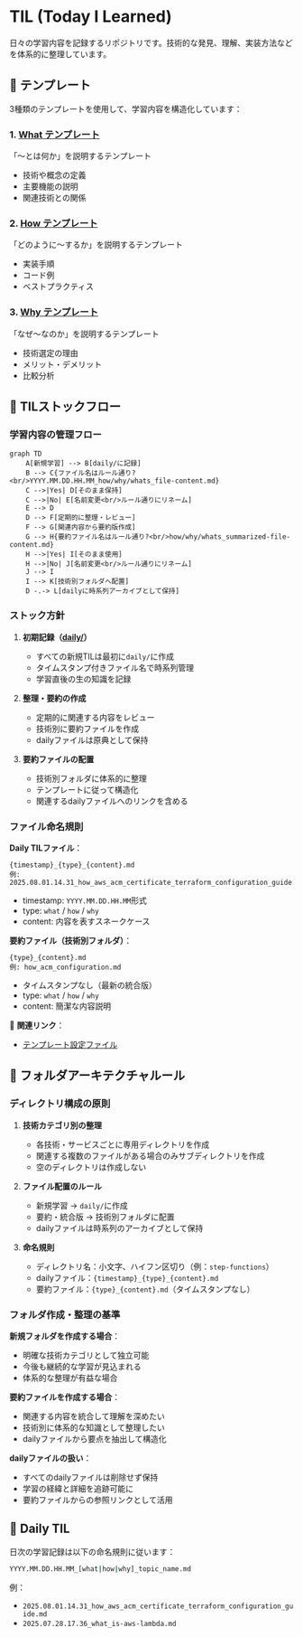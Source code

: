 # TIL (Today I Learned)

日々の学習内容を記録するリポジトリです。技術的な発見、理解、実装方法などを体系的に整理しています。

## 📝 テンプレート

3種類のテンプレートを使用して、学習内容を構造化しています：

### 1. [What テンプレート](template/til_template_what.md)
「〜とは何か」を説明するテンプレート
- 技術や概念の定義
- 主要機能の説明
- 関連技術との関係

### 2. [How テンプレート](template/til_template_how.md)
「どのように〜するか」を説明するテンプレート
- 実装手順
- コード例
- ベストプラクティス

### 3. [Why テンプレート](template/til_template_why.md)
「なぜ〜なのか」を説明するテンプレート
- 技術選定の理由
- メリット・デメリット
- 比較分析

## 🔄 TILストックフロー

### 学習内容の管理フロー

```mermaid
graph TD
    A[新規学習] --> B[daily/に記録]
    B --> C{ファイル名はルール通り?<br/>YYYY.MM.DD.HH.MM_how/why/whats_file-content.md}
    C -->|Yes| D[そのまま保持]
    C -->|No| E[名前変更<br/>ルール通りにリネーム]
    E --> D
    D --> F[定期的に整理・レビュー]
    F --> G[関連内容から要約版作成]
    G --> H{要約ファイル名はルール通り?<br/>how/why/whats_summarized-file-content.md}
    H -->|Yes| I[そのまま使用]
    H -->|No| J[名前変更<br/>ルール通りにリネーム]
    J --> I
    I --> K[技術別フォルダへ配置]
    D -.-> L[dailyに時系列アーカイブとして保持]
```

### ストック方針

1. **初期記録（[daily/](daily/)）**
   - すべての新規TILは最初に`daily/`に作成
   - タイムスタンプ付きファイル名で時系列管理
   - 学習直後の生の知識を記録

2. **整理・要約の作成**
   - 定期的に関連する内容をレビュー
   - 技術別に要約ファイルを作成
   - dailyファイルは原典として保持

3. **要約ファイルの配置**
   - 技術別フォルダに体系的に整理
   - テンプレートに従って構造化
   - 関連するdailyファイルへのリンクを含める

### ファイル命名規則

**Daily TILファイル**：
```
{timestamp}_{type}_{content}.md
例: 2025.08.01.14.31_how_aws_acm_certificate_terraform_configuration_guide.md
```
- timestamp: `YYYY.MM.DD.HH.MM`形式
- type: `what` / `how` / `why`
- content: 内容を表すスネークケース

**要約ファイル（技術別フォルダ）**：
```
{type}_{content}.md
例: how_acm_configuration.md
```
- タイムスタンプなし（最新の統合版）
- type: `what` / `how` / `why`
- content: 簡潔な内容説明

📌 **関連リンク**：
- [テンプレート設定ファイル](template/params.yml)

## 📂 フォルダアーキテクチャルール

### ディレクトリ構成の原則

1. **技術カテゴリ別の整理**
   - 各技術・サービスごとに専用ディレクトリを作成
   - 関連する複数のファイルがある場合のみサブディレクトリを作成
   - 空のディレクトリは作成しない

2. **ファイル配置のルール**
   - 新規学習 → `daily/`に作成
   - 要約・統合版 → 技術別フォルダに配置
   - dailyファイルは時系列のアーカイブとして保持

3. **命名規則**
   - ディレクトリ名：小文字、ハイフン区切り（例：`step-functions`）
   - dailyファイル：`{timestamp}_{type}_{content}.md`
   - 要約ファイル：`{type}_{content}.md`（タイムスタンプなし）

### フォルダ作成・整理の基準

**新規フォルダを作成する場合**：
- 明確な技術カテゴリとして独立可能
- 今後も継続的な学習が見込まれる
- 体系的な整理が有益な場合

**要約ファイルを作成する場合**：
- 関連する内容を統合して理解を深めたい
- 技術別に体系的な知識として整理したい
- dailyファイルから要点を抽出して構造化

**dailyファイルの扱い**：
- すべてのdailyファイルは削除せず保持
- 学習の経緯と詳細を追跡可能に
- 要約ファイルからの参照リンクとして活用

## 📅 Daily TIL

日次の学習記録は以下の命名規則に従います：

```bash
YYYY.MM.DD.HH.MM_[what|how|why]_topic_name.md
```

例：
- `2025.08.01.14.31_how_aws_acm_certificate_terraform_configuration_guide.md`
- `2025.07.28.17.36_what_is-aws-lambda.md`
